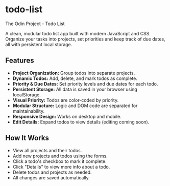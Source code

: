 # todo-list

The Odin Project - Todo List

A clean, modular todo list app built with modern JavaScript and CSS. Organize your tasks into projects, set priorities and keep track of due dates, all with persistent local storage.

## Features

- **Project Organization:** Group todos into separate projects.
- **Dynamic Todos:** Add, delete, and mark todos as complete.
- **Priority & Due Dates:** Set priority levels and due dates for each todo.
- **Persistent Storage:** All data is saved in your browser using localStorage.
- **Visual Priority:** Todos are color-coded by priority.
- **Modular Structure:** Logic and DOM code are separated for maintainability.
- **Responsive Design:** Works on desktop and mobile.
- **Edit Details:** Expand todos to view details (editing coming soon).

## How It Works

- View all projects and their todos.
- Add new projects and todos using the forms.
- Click a todo's checkbox to mark it complete.
- Click "Details" to view more info about a todo.
- Delete todos and projects as needed.
- All changes are saved automatically.
